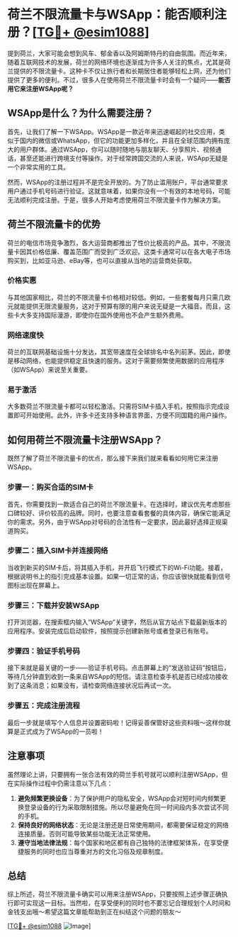 # 荷兰不限流量卡与WSApp：能否顺利注册？[[TG💪+ @esim1088](https://t.me/s/esim1088)]

提到荷兰，大家可能会想到风车、郁金香以及阿姆斯特丹的自由氛围。而近年来，随着互联网技术的发展，荷兰的网络环境也逐渐成为许多人关注的焦点，尤其是荷兰提供的不限流量卡。这种卡不仅让旅行者和长期居住者能够轻松上网，还为他们提供了更多的便利。不过，很多人在使用荷兰不限流量卡时会有一个疑问——**能否用它来注册WSApp呢？**

## WSApp是什么？为什么需要注册？

首先，让我们了解一下WSApp。WSApp是一款近年来迅速崛起的社交应用，类似于国内的微信或WhatsApp，但它的功能更加多样化，并且在全球范围内拥有庞大的用户群体。通过WSApp，你可以随时随地与朋友聊天、分享照片、视频通话，甚至还能进行跨境支付等操作。对于经常跨国交流的人来说，WSApp无疑是一个非常实用的工具。

然而，WSApp的注册过程并不是完全开放的。为了防止滥用账户，平台通常要求用户通过手机号码进行验证。这就意味着，如果你没有一个有效的本地号码，可能无法顺利完成注册。于是，很多人开始考虑使用荷兰不限流量卡作为解决方案。

## 荷兰不限流量卡的优势

荷兰的电信市场竞争激烈，各大运营商都推出了性价比极高的产品。其中，不限流量卡因其价格低廉、覆盖范围广而受到广泛欢迎。这类卡通常可以在各大电子市场购买到，比如亚马逊、eBay等，也可以直接从当地的运营商处获取。

### 价格实惠

与其他国家相比，荷兰的不限流量卡价格相对较低。例如，一些套餐每月只需几欧元就能提供无限流量服务，这对于预算有限的用户来说无疑是一大福音。而且，这些卡大多支持国际漫游，即使你在国外使用也不会产生额外费用。

### 网络速度快

荷兰的互联网基础设施十分发达，其宽带速度在全球排名中名列前茅。因此，即使是移动网络，也能提供稳定且快速的服务。这对于需要频繁使用数据的应用程序（如WSApp）来说至关重要。

### 易于激活

大多数荷兰不限流量卡都可以轻松激活。只需将SIM卡插入手机，按照指示完成设置即可开始使用。此外，许多卡还支持多种语言界面，方便不同国籍的用户操作。

## 如何用荷兰不限流量卡注册WSApp？

既然了解了荷兰不限流量卡的优点，那么接下来我们就来看看如何用它来注册WSApp。

### 步骤一：购买合适的SIM卡

首先，你需要找到一款适合自己的荷兰不限流量卡。在选择时，建议优先考虑那些口碑较好、评价较高的品牌。同时，也要注意查看套餐的具体内容，确保它能满足你的需求。另外，由于WSApp对号码的合法性有一定要求，因此最好选择正规渠道购买。

### 步骤二：插入SIM卡并连接网络

当收到新买的SIM卡后，将其插入手机，并开启飞行模式下的Wi-Fi功能。接着，根据说明书上的指引完成基本设置。如果一切正常的话，你应该很快就能看到信号图标出现在屏幕上。

### 步骤三：下载并安装WSApp

打开浏览器，在搜索框内输入“WSApp”关键字，然后从官方站点下载最新版本的应用程序。安装完成后启动软件，按照提示创建新账号或者登录已有账号。

### 步骤四：验证手机号码

接下来就是最关键的一步——验证手机号码。点击屏幕上的“发送验证码”按钮后，等待几分钟直到收到一条来自WSApp的短信。请注意检查手机是否已经成功接收到了这条消息；如果没有，请检查网络连接状况后再试一次。

### 步骤五：完成注册流程

最后一步就是填写个人信息并设置密码啦！记得妥善保管好这些资料哦～这样你就算是正式成为了WSApp的一员啦！

## 注意事项

虽然理论上讲，只要拥有一张合法有效的荷兰手机号就可以顺利注册WSApp，但在实际操作过程中仍需注意以下几点：

1. **避免频繁更换设备**：为了保护用户的隐私安全，WSApp会对短时间内频繁更换登录设备的行为采取限制措施。所以尽量避免在同一时间段内多次尝试不同的手机。
2. **保持良好的网络状态**：无论是注册还是日常使用期间，都需要保证稳定的网络连接质量。否则可能导致某些功能无法正常使用。
3. **遵守当地法律法规**：每个国家和地区都有自己独特的法律框架体系，在享受便捷服务的同时也应当尊重对方的文化习俗及规章制度。

## 总结

综上所述，荷兰不限流量卡确实可以用来注册WSApp，只要按照上述步骤正确执行即可实现这一目标。当然啦，在享受便利的同时也不要忘记合理规划个人时间和金钱支出哦～希望这篇文章能帮助到正在纠结这个问题的朋友～

[[TG💪+ @esim1088](https://t.me/s/esim1088) ![Image](https://i.postimg.cc/4NQfJmqS/Snipaste-2025-05-13-00-14-12.png)]